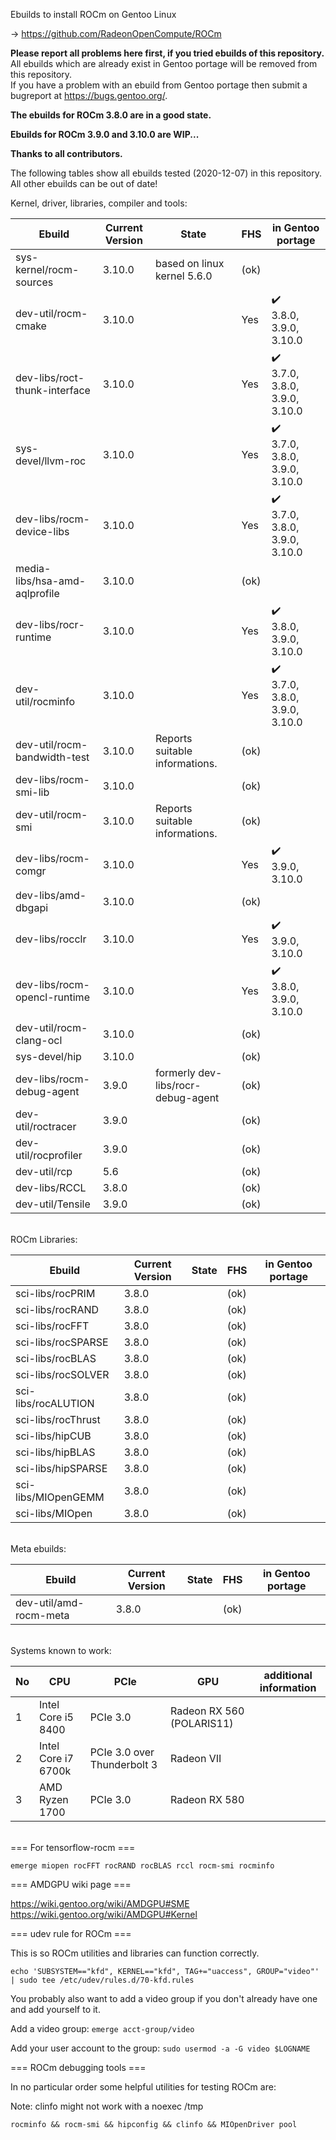 Ebuilds to install ROCm on Gentoo Linux

-> https://github.com/RadeonOpenCompute/ROCm

**Please report all problems here first, if you tried ebuilds of this repository.**<br>
All ebuilds which are already exist in Gentoo portage will be removed from this repository.<br>
If you have a problem with an ebuild from Gentoo portage then submit a bugreport at https://bugs.gentoo.org/.

**The ebuilds for ROCm 3.8.0 are in a good state.**<br>

**Ebuilds for ROCm 3.9.0 and 3.10.0 are WIP...**<br>

**Thanks to all contributors.**

The following tables show all ebuilds tested (2020-12-07) in this repository. <br>
All other ebuilds can be out of date!

Kernel, driver, libraries, compiler and tools:

|Ebuild|Current Version|State| FHS | in Gentoo portage| 
|---|---|---|---|---|
|sys-kernel/rocm-sources| 3.10.0 | based on linux kernel 5.6.0 | (ok) |  |
|dev-util/rocm-cmake| 3.10.0 | | Yes | :heavy_check_mark:<br> 3.8.0, 3.9.0, 3.10.0 |
|dev-libs/roct-thunk-interface| 3.10.0 |  | Yes | :heavy_check_mark:<br> 3.7.0, 3.8.0, 3.9.0, 3.10.0  |
|sys-devel/llvm-roc | 3.10.0 | | Yes |:heavy_check_mark:<br> 3.7.0, 3.8.0, 3.9.0, 3.10.0 |
|dev-libs/rocm-device-libs | 3.10.0 | | Yes | :heavy_check_mark:<br> 3.7.0, 3.8.0, 3.9.0, 3.10.0 |
|media-libs/hsa-amd-aqlprofile| 3.10.0 | | (ok) | |
|dev-libs/rocr-runtime| 3.10.0 | | Yes | :heavy_check_mark:<br> 3.8.0, 3.9.0, 3.10.0 |
|dev-util/rocminfo | 3.10.0 |  | Yes | :heavy_check_mark:<br> 3.7.0, 3.8.0, 3.9.0, 3.10.0 |
|dev-util/rocm-bandwidth-test| 3.10.0 | Reports suitable informations. | (ok) |  |
|dev-libs/rocm-smi-lib| 3.10.0 |  | (ok) | |
|dev-util/rocm-smi| 3.10.0 | Reports suitable informations. | (ok) | |
|dev-libs/rocm-comgr | 3.10.0 | | Yes | :heavy_check_mark:<br> 3.9.0, 3.10.0 |
|dev-libs/amd-dbgapi | 3.10.0 |  | (ok) | |
|dev-libs/rocclr | 3.10.0 | | Yes | :heavy_check_mark:<br> 3.9.0, 3.10.0 |
|dev-libs/rocm-opencl-runtime| 3.10.0 |  | Yes | :heavy_check_mark:<br> 3.8.0, 3.9.0, 3.10.0 |
|dev-util/rocm-clang-ocl| 3.10.0 | | (ok) | |
|sys-devel/hip| 3.10.0 |  | (ok) | |
|dev-libs/rocm-debug-agent | 3.9.0 | formerly dev-libs/rocr-debug-agent  | (ok) | |
|dev-util/roctracer| 3.9.0 |  | (ok) | |
|dev-util/rocprofiler| 3.9.0 |  | (ok) | |
|dev-util/rcp| 5.6 |   | (ok) | |
|dev-libs/RCCL | 3.8.0 |  | (ok) | |
|dev-util/Tensile | 3.9.0 | | (ok) | |

<br>
ROCm Libraries:

|Ebuild|Current Version|State|FHS|in Gentoo portage|
|---|---|---|---|---|
|sci-libs/rocPRIM| 3.8.0 |  | (ok) | |
|sci-libs/rocRAND| 3.8.0 |  | (ok) |  |
|sci-libs/rocFFT| 3.8.0 |  | (ok) | |
|sci-libs/rocSPARSE| 3.8.0 |  | (ok) | |
|sci-libs/rocBLAS| 3.8.0 |  | (ok) | |
|sci-libs/rocSOLVER| 3.8.0 |  | (ok) | |
|sci-libs/rocALUTION| 3.8.0 | | (ok) | |
|sci-libs/rocThrust| 3.8.0 |  | (ok) | |
|sci-libs/hipCUB | 3.8.0 |  | (ok)| |
|sci-libs/hipBLAS | 3.8.0 |  | (ok) | |
|sci-libs/hipSPARSE | 3.8.0 |  | (ok) | |
|sci-libs/MIOpenGEMM | 3.8.0 |  | (ok) | |
|sci-libs/MIOpen | 3.8.0 |  | (ok) | |

<br>
Meta ebuilds:

|Ebuild|Current Version|State| FHS | in Gentoo portage| 
|---|---|---|---|---|
|dev-util/amd-rocm-meta| 3.8.0 |  | (ok) | |

<br>
Systems known to work:

| No | CPU | PCIe |  GPU | additional information |
|---|---|---|---|---|
| 1 | Intel Core i5 8400 | PCIe 3.0 | Radeon RX 560 (POLARIS11) | |
| 2 | Intel Core i7 6700k | PCIe 3.0 over Thunderbolt 3 | Radeon VII | |
| 3 | AMD Ryzen 1700 | PCIe 3.0 | Radeon RX 580 | |

<br>
=== For tensorflow-rocm ===

``` emerge miopen rocFFT rocRAND rocBLAS rccl rocm-smi rocminfo ```

=== AMDGPU wiki page ===

https://wiki.gentoo.org/wiki/AMDGPU#SME
https://wiki.gentoo.org/wiki/AMDGPU#Kernel

=== udev rule for ROCm ===

This is so ROCm utilities and libraries can function correctly.

``` echo 'SUBSYSTEM=="kfd", KERNEL=="kfd", TAG+="uaccess", GROUP="video"' | sudo tee /etc/udev/rules.d/70-kfd.rules ```

You probably also want to add a video group if you don't already have one and add yourself to it.

Add a video group:
``` emerge acct-group/video ```

Add your user account to the group:
``` sudo usermod -a -G video $LOGNAME ```

=== ROCm debugging tools ===

In no particular order some helpful utilities for testing ROCm are:

Note: clinfo might not work with a noexec /tmp

``` rocminfo && rocm-smi && hipconfig && clinfo && MIOpenDriver pool ```
